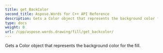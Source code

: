 ```yaml
---
title: get_BackColor
second_title: Aspose.Words for C++ API Reference
description: Gets a Color object that represents the background color for the fill. 
type: docs
weight: 0
url: /cpp/aspose.words.drawing/fill/get_backcolor/
---
```


Gets a Color object that represents the background color for the fill. 

